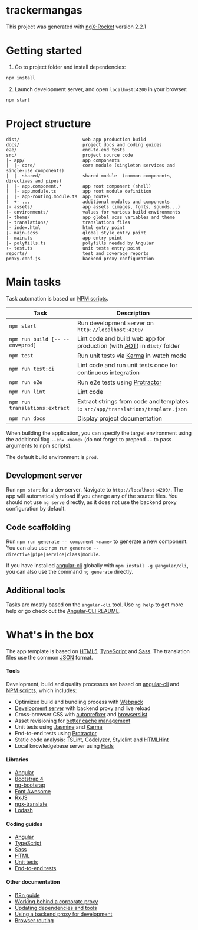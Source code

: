 # trackermangas

This project was generated with [ngX-Rocket](https://github.com/ngx-rocket/generator-ngx-rocket/)
version 2.2.1

# Getting started

1. Go to project folder and install dependencies:
 ```bash
 npm install
 ```
 
2. Launch development server, and open `localhost:4200` in your browser:
 ```bash
 npm start
 ```
 
# Project structure

```
dist/                        web app production build
docs/                        project docs and coding guides
e2e/                         end-to-end tests
src/                         project source code
|- app/                      app components
|  |- core/                  core module (singleton services and single-use components)
|  |- shared/                shared module  (common components, directives and pipes)
|  |- app.component.*        app root component (shell)
|  |- app.module.ts          app root module definition
|  |- app-routing.module.ts  app routes
|  +- ...                    additional modules and components
|- assets/                   app assets (images, fonts, sounds...)
|- environments/             values for various build environments
|- theme/                    app global scss variables and theme
|- translations/             translations files
|- index.html                html entry point
|- main.scss                 global style entry point
|- main.ts                   app entry point
|- polyfills.ts              polyfills needed by Angular
+- test.ts                   unit tests entry point
reports/                     test and coverage reports
proxy.conf.js                backend proxy configuration
```

# Main tasks

Task automation is based on [NPM scripts](https://docs.npmjs.com/misc/scripts).

Task                            | Description
--------------------------------|--------------------------------------------------------------------------------------
`npm start`                     | Run development server on `http://localhost:4200/`
`npm run build [-- --env=prod]` | Lint code and build web app for production (with [AOT](https://angular.io/guide/aot-compiler)) in `dist/` folder
`npm test`                      | Run unit tests via [Karma](https://karma-runner.github.io) in watch mode
`npm run test:ci`               | Lint code and run unit tests once for continuous integration
`npm run e2e`                   | Run e2e tests using [Protractor](http://www.protractortest.org)
`npm run lint`                  | Lint code
`npm run translations:extract`  | Extract strings from code and templates to `src/app/translations/template.json`
`npm run docs`                  | Display project documentation

When building the application, you can specify the target environment using the additional flag `--env <name>` (do not
forget to prepend `--` to pass arguments to npm scripts).

The default build environment is `prod`.

## Development server

Run `npm start` for a dev server. Navigate to `http://localhost:4200/`. The app will automatically reload if you change
any of the source files.
You should not use `ng serve` directly, as it does not use the backend proxy configuration by default.

## Code scaffolding

Run `npm run generate -- component <name>` to generate a new component. You can also use
`npm run generate -- directive|pipe|service|class|module`.

If you have installed [angular-cli](https://github.com/angular/angular-cli) globally with `npm install -g @angular/cli`,
you can also use the command `ng generate` directly.

## Additional tools

Tasks are mostly based on the `angular-cli` tool. Use `ng help` to get more help or go check out the
[Angular-CLI README](https://github.com/angular/angular-cli).

# What's in the box

The app template is based on [HTML5](http://whatwg.org/html), [TypeScript](http://www.typescriptlang.org) and
[Sass](http://sass-lang.com). The translation files use the common [JSON](http://www.json.org) format.

#### Tools

Development, build and quality processes are based on [angular-cli](https://github.com/angular/angular-cli) and
[NPM scripts](https://docs.npmjs.com/misc/scripts), which includes:

- Optimized build and bundling process with [Webpack](https://webpack.github.io)
- [Development server](https://webpack.github.io/docs/webpack-dev-server.html) with backend proxy and live reload
- Cross-browser CSS with [autoprefixer](https://github.com/postcss/autoprefixer) and
  [browserslist](https://github.com/ai/browserslist)
- Asset revisioning for [better cache management](https://webpack.github.io/docs/long-term-caching.html)
- Unit tests using [Jasmine](http://jasmine.github.io) and [Karma](https://karma-runner.github.io)
- End-to-end tests using [Protractor](https://github.com/angular/protractor)
- Static code analysis: [TSLint](https://github.com/palantir/tslint), [Codelyzer](https://github.com/mgechev/codelyzer),
  [Stylelint](http://stylelint.io) and [HTMLHint](http://htmlhint.com/)
- Local knowledgebase server using [Hads](https://github.com/sinedied/hads)

#### Libraries

- [Angular](https://angular.io)
- [Bootstrap 4](https://v4-alpha.getbootstrap.com)
- [ng-bootsrap](https://ng-bootstrap.github.io/)
- [Font Awesome](http://fontawesome.io)
- [RxJS](http://reactivex.io/rxjs)
- [ngx-translate](https://github.com/ngx-translate/core)
- [Lodash](https://lodash.com)

#### Coding guides

- [Angular](docs/coding-guides/angular.md)
- [TypeScript](docs/coding-guides/typescript.md)
- [Sass](docs/coding-guides/sass.md)
- [HTML](docs/coding-guides/html.md)
- [Unit tests](docs/coding-guides/unit-tests.md)
- [End-to-end tests](docs/coding-guides/e2e-tests.md)

#### Other documentation

- [I18n guide](docs/i18n.md)
- [Working behind a corporate proxy](docs/corporate-proxy.md)
- [Updating dependencies and tools](docs/updating.md)
- [Using a backend proxy for development](docs/backend-proxy.md)
- [Browser routing](docs/routing.md)
